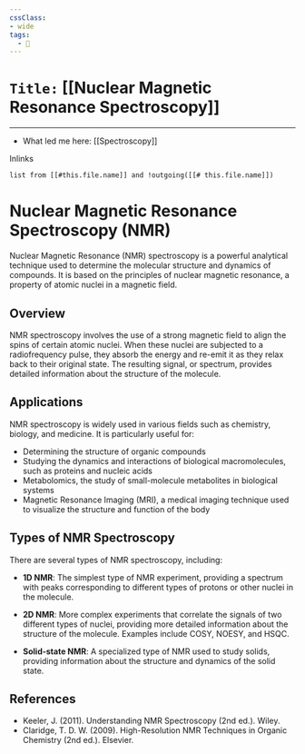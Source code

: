```yaml
---
cssClass:
- wide
tags:
  - 🧪
---
```


# `Title:` [[Nuclear Magnetic Resonance Spectroscopy]]
--- 

- What led me here: [[Spectroscopy]]

Inlinks
```dataview 
list from [[#this.file.name]] and !outgoing([[# this.file.name]]) 
```

# Nuclear Magnetic Resonance Spectroscopy (NMR)

Nuclear Magnetic Resonance (NMR) spectroscopy is a powerful analytical technique used to determine the molecular structure and dynamics of compounds. It is based on the principles of nuclear magnetic resonance, a property of atomic nuclei in a magnetic field.

## Overview

NMR spectroscopy involves the use of a strong magnetic field to align the spins of certain atomic nuclei. When these nuclei are subjected to a radiofrequency pulse, they absorb the energy and re-emit it as they relax back to their original state. The resulting signal, or spectrum, provides detailed information about the structure of the molecule.

## Applications

NMR spectroscopy is widely used in various fields such as chemistry, biology, and medicine. It is particularly useful for:

- Determining the structure of organic compounds
- Studying the dynamics and interactions of biological macromolecules, such as proteins and nucleic acids
- Metabolomics, the study of small-molecule metabolites in biological systems
- Magnetic Resonance Imaging (MRI), a medical imaging technique used to visualize the structure and function of the body

## Types of NMR Spectroscopy

There are several types of NMR spectroscopy, including:

- **1D NMR**: The simplest type of NMR experiment, providing a spectrum with peaks corresponding to different types of protons or other nuclei in the molecule.

- **2D NMR**: More complex experiments that correlate the signals of two different types of nuclei, providing more detailed information about the structure of the molecule. Examples include COSY, NOESY, and HSQC.

- **Solid-state NMR**: A specialized type of NMR used to study solids, providing information about the structure and dynamics of the solid state.

## References

- Keeler, J. (2011). Understanding NMR Spectroscopy (2nd ed.). Wiley.
- Claridge, T. D. W. (2009). High-Resolution NMR Techniques in Organic Chemistry (2nd ed.). Elsevier.